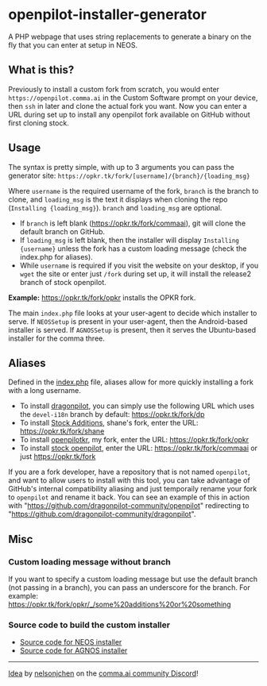 # openpilot-installer-generator
A PHP webpage that uses string replacements to generate a binary on the fly that you can enter at setup in NEOS.

## What is this?
Previously to install a custom fork from scratch, you would enter `https://openpilot.comma.ai` in the Custom Software prompt on your device, then `ssh` in later and clone the actual fork you want. Now you can enter a URL during set up to install any openpilot fork available on GitHub without first cloning stock.

## Usage
The syntax is pretty simple, with up to 3 arguments you can pass the generator site: `https://opkr.tk/fork/[username]/{branch}/{loading_msg}`

Where `username` is the required username of the fork, `branch` is the branch to clone, and `loading_msg` is the text it displays when cloning the repo (`Installing {loading_msg}`). `branch` and `loading_msg` are optional.

- If `branch` is left blank (https://opkr.tk/fork/commaai), git will clone the default branch on GitHub.
- If `loading_msg` is left blank, then the installer will display `Installing {username}` unless the fork has a custom loading message (check the index.php for aliases).
- While `username` is required if you visit the website on your desktop, if you `wget` the site or enter just `/fork` during set up, it will install the release2 branch of stock openpilot.

**Example:** https://opkr.tk/fork/opkr installs the OPKR fork.

The main `index.php` file looks at your user-agent to decide which installer to serve. If `NEOSSetup` is present in your user-agent, then the Android-based installer is served. If `AGNOSSetup` is present, then it serves the Ubuntu-based installer for the comma three.

## Aliases
Defined in the [index.php](fork/index.php) file, aliases allow for more quickly installing a fork with a long username.

- To install [dragonpilot](https://github.com/dragonpilot-community/dragonpilot), you can simply use the following URL which uses the `devel-i18n` branch by default: https://opkr.tk/fork/dp
- To install [Stock Additions](https://github.com/sshane/openpilot), shane's fork, enter the URL: https://opkr.tk/fork/shane
- To install [openpilotkr](https://github.com/openpilotkr/openpilot), my fork, enter the URL: https://opkr.tk/fork/opkr
- To install [stock openpilot](https://github.com/commaai/openpilot), enter the URL: https://opkr.tk/fork/commaai or just https://opkr.tk/fork

If you are a fork developer, have a repository that is not named `openpilot`, and want to allow users to install with this tool, you can take advantage of GitHub's internal compatibility aliasing and just temporaily rename your fork to `openpilot` and rename it back. You can see an example of this in action with "https://github.com/dragonpilot-community/openpilot" redirecting to "https://github.com/dragonpilot-community/dragonpilot". 

## Misc
### Custom loading message without branch
If you want to specify a custom loading message but use the default branch (not passing in a branch), you can pass an underscore for the branch. For example: https://opkr.tk/fork/opkr/_/some%20additions%20or%20something

### Source code to build the custom installer
- [Source code for NEOS installer](/source/installer_source_neos.c)
- [Source code for AGNOS installer](/source/installer_source_agnos.cc)

---
[Idea](https://discord.com/channels/469524606043160576/524594418628558878/827726757201051658) by [nelsonjchen](https://github.com/nelsonjchen) on the [comma.ai community Discord](https://discord.comma.ai/)!
